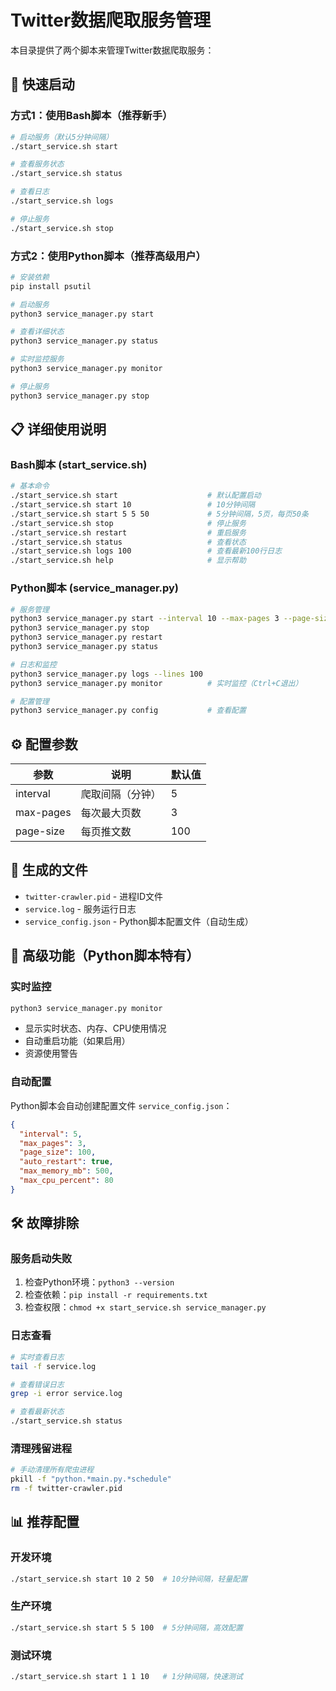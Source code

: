 # Twitter数据爬取服务管理

本目录提供了两个脚本来管理Twitter数据爬取服务：

## 🚀 快速启动

### 方式1：使用Bash脚本（推荐新手）

```bash
# 启动服务（默认5分钟间隔）
./start_service.sh start

# 查看服务状态
./start_service.sh status

# 查看日志
./start_service.sh logs

# 停止服务
./start_service.sh stop
```

### 方式2：使用Python脚本（推荐高级用户）

```bash
# 安装依赖
pip install psutil

# 启动服务
python3 service_manager.py start

# 查看详细状态
python3 service_manager.py status

# 实时监控服务
python3 service_manager.py monitor

# 停止服务
python3 service_manager.py stop
```

## 📋 详细使用说明

### Bash脚本 (start_service.sh)

```bash
# 基本命令
./start_service.sh start                    # 默认配置启动
./start_service.sh start 10                 # 10分钟间隔
./start_service.sh start 5 5 50             # 5分钟间隔，5页，每页50条
./start_service.sh stop                     # 停止服务
./start_service.sh restart                  # 重启服务
./start_service.sh status                   # 查看状态
./start_service.sh logs 100                 # 查看最新100行日志
./start_service.sh help                     # 显示帮助
```

### Python脚本 (service_manager.py)

```bash
# 服务管理
python3 service_manager.py start --interval 10 --max-pages 3 --page-size 100
python3 service_manager.py stop
python3 service_manager.py restart
python3 service_manager.py status

# 日志和监控
python3 service_manager.py logs --lines 100
python3 service_manager.py monitor          # 实时监控（Ctrl+C退出）

# 配置管理
python3 service_manager.py config           # 查看配置
```

## ⚙️ 配置参数

| 参数 | 说明 | 默认值 |
|------|------|--------|
| interval | 爬取间隔（分钟） | 5 |
| max-pages | 每次最大页数 | 3 |
| page-size | 每页推文数 | 100 |

## 📁 生成的文件

- `twitter-crawler.pid` - 进程ID文件
- `service.log` - 服务运行日志
- `service_config.json` - Python脚本配置文件（自动生成）

## 🔧 高级功能（Python脚本特有）

### 实时监控
```bash
python3 service_manager.py monitor
```
- 显示实时状态、内存、CPU使用情况
- 自动重启功能（如果启用）
- 资源使用警告

### 自动配置
Python脚本会自动创建配置文件 `service_config.json`：

```json
{
  "interval": 5,
  "max_pages": 3,
  "page_size": 100,
  "auto_restart": true,
  "max_memory_mb": 500,
  "max_cpu_percent": 80
}
```

## 🛠️ 故障排除

### 服务启动失败
1. 检查Python环境：`python3 --version`
2. 检查依赖：`pip install -r requirements.txt`
3. 检查权限：`chmod +x start_service.sh service_manager.py`

### 日志查看
```bash
# 实时查看日志
tail -f service.log

# 查看错误日志
grep -i error service.log

# 查看最新状态
./start_service.sh status
```

### 清理残留进程
```bash
# 手动清理所有爬虫进程
pkill -f "python.*main.py.*schedule"
rm -f twitter-crawler.pid
```

## 📊 推荐配置

### 开发环境
```bash
./start_service.sh start 10 2 50  # 10分钟间隔，轻量配置
```

### 生产环境
```bash
./start_service.sh start 5 5 100  # 5分钟间隔，高效配置
```

### 测试环境
```bash
./start_service.sh start 1 1 10   # 1分钟间隔，快速测试
```